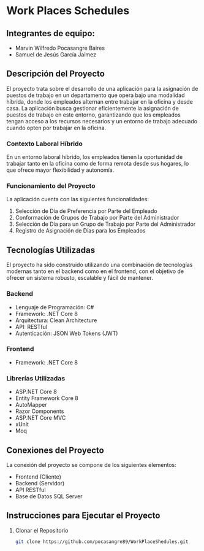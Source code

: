 # Work Places Schedules

## Integrantes de equipo:
- Marvin Wilfredo Pocasangre Baires
- Samuel de Jesús García Jaimez

## Descripción del Proyecto
El proyecto trata sobre el desarrollo de una aplicación para la asignación de puestos de trabajo en un departamento que opera bajo una modalidad híbrida, donde los empleados alternan entre trabajar en la oficina y desde casa. La aplicación busca gestionar eficientemente la asignación de puestos de trabajo en este entorno, garantizando que los empleados tengan acceso a los recursos necesarios y un entorno de trabajo adecuado cuando opten por trabajar en la oficina.

### Contexto Laboral Híbrido
En un entorno laboral híbrido, los empleados tienen la oportunidad de trabajar tanto en la oficina como de forma remota desde sus hogares, lo que ofrece mayor flexibilidad y autonomía.

### Funcionamiento del Proyecto
La aplicación cuenta con las siguientes funcionalidades:
1. Selección de Día de Preferencia por Parte del Empleado
2. Conformación de Grupos de Trabajo por Parte del Administrador
3. Selección de Día para un Grupo de Trabajo por Parte del Administrador
4. Registro de Asignación de Días para los Empleados

## Tecnologías Utilizadas
El proyecto ha sido construido utilizando una combinación de tecnologías modernas tanto en el backend como en el frontend, con el objetivo de ofrecer un sistema robusto, escalable y fácil de mantener.

### Backend
- Lenguaje de Programación: C#
- Framework: .NET Core 8
- Arquitectura: Clean Architecture
- API: RESTful
- Autenticación: JSON Web Tokens (JWT)

### Frontend
- Framework: .NET Core 8

### Librerías Utilizadas
- ASP.NET Core 8
- Entity Framework Core 8
- AutoMapper
- Razor Components
- ASP.NET Core MVC
- xUnit
- Moq

## Conexiones del Proyecto
La conexión del proyecto se compone de los siguientes elementos:
- Frontend (Cliente)
- Backend (Servidor)
- API RESTful
- Base de Datos SQL Server

## Instrucciones para Ejecutar el Proyecto
1. Clonar el Repositorio
   ```bash
   git clone https://github.com/pocasangre89/WorkPlaceShedules.git
